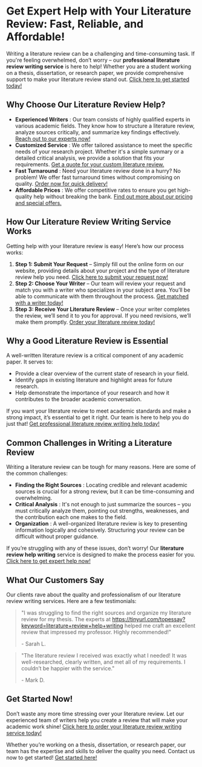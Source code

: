 # Get Expert Help with Your Literature Review: Fast, Reliable, and Affordable!

Writing a literature review can be a challenging and time-consuming task. If you're feeling overwhelmed, don’t worry – our **professional literature review writing service** is here to help! Whether you are a student working on a thesis, dissertation, or research paper, we provide comprehensive support to make your literature review stand out. [Click here to get started today!](https://tinyurl.com/topessay?keyword=literature+review+help+writing)

## Why Choose Our Literature Review Help?

- **Experienced Writers** : Our team consists of highly qualified experts in various academic fields. They know how to structure a literature review, analyze sources critically, and summarize key findings effectively. [Reach out to our experts now!](https://tinyurl.com/topessay?keyword=literature+review+help+writing)
- **Customized Service** : We offer tailored assistance to meet the specific needs of your research project. Whether it's a simple summary or a detailed critical analysis, we provide a solution that fits your requirements. [Get a quote for your custom literature review.](https://tinyurl.com/topessay?keyword=literature+review+help+writing)
- **Fast Turnaround** : Need your literature review done in a hurry? No problem! We offer fast turnaround times without compromising on quality. [Order now for quick delivery!](https://tinyurl.com/topessay?keyword=literature+review+help+writing)
- **Affordable Prices** : We offer competitive rates to ensure you get high-quality help without breaking the bank. [Find out more about our pricing and special offers.](https://tinyurl.com/topessay?keyword=literature+review+help+writing)

## How Our Literature Review Writing Service Works

Getting help with your literature review is easy! Here’s how our process works:

1. **Step 1: Submit Your Request** – Simply fill out the online form on our website, providing details about your project and the type of literature review help you need. [Click here to submit your request now!](https://tinyurl.com/topessay?keyword=literature+review+help+writing)
2. **Step 2: Choose Your Writer** – Our team will review your request and match you with a writer who specializes in your subject area. You’ll be able to communicate with them throughout the process. [Get matched with a writer today!](https://tinyurl.com/topessay?keyword=literature+review+help+writing)
3. **Step 3: Receive Your Literature Review** – Once your writer completes the review, we’ll send it to you for approval. If you need revisions, we’ll make them promptly. [Order your literature review today!](https://tinyurl.com/topessay?keyword=literature+review+help+writing)

## Why a Good Literature Review is Essential

A well-written literature review is a critical component of any academic paper. It serves to:

- Provide a clear overview of the current state of research in your field.
- Identify gaps in existing literature and highlight areas for future research.
- Help demonstrate the importance of your research and how it contributes to the broader academic conversation.

If you want your literature review to meet academic standards and make a strong impact, it’s essential to get it right. Our team is here to help you do just that! [Get professional literature review writing help today!](https://tinyurl.com/topessay?keyword=literature+review+help+writing)

## Common Challenges in Writing a Literature Review

Writing a literature review can be tough for many reasons. Here are some of the common challenges:

- **Finding the Right Sources** : Locating credible and relevant academic sources is crucial for a strong review, but it can be time-consuming and overwhelming.
- **Critical Analysis** : It's not enough to just summarize the sources – you must critically analyze them, pointing out strengths, weaknesses, and the contribution each one makes to the field.
- **Organization** : A well-organized literature review is key to presenting information logically and cohesively. Structuring your review can be difficult without proper guidance.

If you’re struggling with any of these issues, don’t worry! Our **literature review help writing** service is designed to make the process easier for you. [Click here to get expert help now!](https://tinyurl.com/topessay?keyword=literature+review+help+writing)

## What Our Customers Say

Our clients rave about the quality and professionalism of our literature review writing services. Here are a few testimonials:

> "I was struggling to find the right sources and organize my literature review for my thesis. The experts at https://tinyurl.com/topessay?keyword=literature+review+help+writing helped me craft an excellent review that impressed my professor. Highly recommended!"
> 
> <footer>- Sarah L.</footer>

> "The literature review I received was exactly what I needed! It was well-researched, clearly written, and met all of my requirements. I couldn’t be happier with the service."
> 
> <footer>- Mark D.</footer>

## Get Started Now!

Don’t waste any more time stressing over your literature review. Let our experienced team of writers help you create a review that will make your academic work shine! [Click here to order your literature review writing service today!](https://tinyurl.com/topessay?keyword=literature+review+help+writing)

Whether you’re working on a thesis, dissertation, or research paper, our team has the expertise and skills to deliver the quality you need. Contact us now to get started! [Get started here!](https://tinyurl.com/topessay?keyword=literature+review+help+writing)
